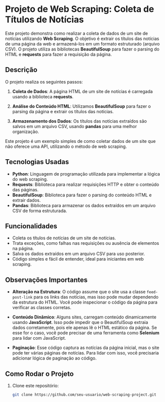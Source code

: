 # Projeto de Web Scraping: Coleta de Títulos de Notícias

Este projeto demonstra como realizar a coleta de dados de um site de notícias utilizando **Web Scraping**. O objetivo é extrair os títulos das notícias de uma página da web e armazená-los em um formato estruturado (arquivo CSV). O projeto utiliza as bibliotecas **BeautifulSoup** para fazer o parsing do HTML e **requests** para fazer a requisição da página.

## Descrição

O projeto realiza os seguintes passos:

1. **Coleta de Dados**: A página HTML de um site de notícias é carregada usando a biblioteca **requests**.
   
2. **Análise do Conteúdo HTML**: Utilizamos **BeautifulSoup** para fazer o parsing da página e extrair os títulos das notícias.

3. **Armazenamento dos Dados**: Os títulos das notícias extraídos são salvos em um arquivo CSV, usando **pandas** para uma melhor organização.

Este projeto é um exemplo simples de como coletar dados de um site que não oferece uma API, utilizando o método de web scraping.

## Tecnologias Usadas

- **Python**: Linguagem de programação utilizada para implementar a lógica do web scraping.
- **Requests**: Biblioteca para realizar requisições HTTP e obter o conteúdo das páginas.
- **BeautifulSoup**: Biblioteca para fazer o parsing do conteúdo HTML e extrair dados.
- **Pandas**: Biblioteca para armazenar os dados extraídos em um arquivo CSV de forma estruturada.

## Funcionalidades

- Coleta os títulos de notícias de um site de notícias.
- Trata exceções, como falhas nas requisições ou ausência de elementos na página.
- Salva os dados extraídos em um arquivo CSV para uso posterior.
- Código simples e fácil de entender, ideal para iniciantes em web scraping.

## Observações Importantes

- **Alteração na Estrutura**: O código assume que o site usa a classe `feed-post-link` para os links das notícias, mas isso pode mudar dependendo da estrutura do HTML. Você pode inspecionar o código da página para verificar as classes corretas.
  
- **Conteúdo Dinâmico**: Alguns sites, carregam conteúdo dinamicamente usando **JavaScript**. Isso pode impedir que o BeautifulSoup extraia dados corretamente, pois ele apenas lê o HTML estático da página. Se esse for o caso, você pode precisar de uma ferramenta como **Selenium** para lidar com JavaScript.

- **Paginação**: Esse código captura as notícias da página inicial, mas o site pode ter várias páginas de notícias. Para lidar com isso, você precisaria adicionar lógica de paginação ao código.

## Como Rodar o Projeto

1. Clone este repositório:
   ```bash
   git clone https://github.com/seu-usuario/web-scraping-project.git
